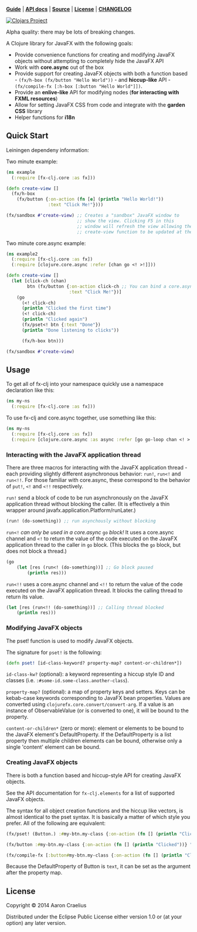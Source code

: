 **[Guide](http://documentup.com/aaronc/fx-clj)** | **[API docs](http://aaronc.github.io/fx-clj/)** | **[Source](http://github.com/aaronc/fx-clj)** | **[License](https://raw.githubusercontent.com/aaronc/fx-clj/master/LICENSE)** | **[CHANGELOG](https://github.com/aaronc/fx-clj/releases)**

[![Clojars Project](http://clojars.org/fx-clj/latest-version.svg)](http://clojars.org/fx-clj)

Alpha quality: there may be lots of breaking changes.

A Clojure library for JavaFX with the following goals:

- Provide convenience functions for creating and modifying JavaFX
  objects without attempting to completely hide the JavaFX API
- Work with **core.async** out of the box
- Provide support for creating JavaFX objects with both a function
  based - `(fx/h-box (fx/button "Hello World"))` - and **hiccup-like** API -
  `(fx/compile-fx [:h-box [:button "Hello World"]])`.
- Provide an **enlive-like** API for modifying nodes (**for interacting with
  FXML resources**)
- Allow for setting JavaFX CSS from code and integrate with the **garden CSS**
  library
- Helper functions for **i18n**

## Quick Start

Leiningen dependeny information:



Two minute example:
```clojure
(ns example
  (:require [fx-clj.core :as fx]))

(defn create-view []
  (fx/h-box
    (fx/button {:on-action (fn [e] (println "Hello World!"))
                :text "Click Me!"})))

(fx/sandbox #'create-view) ;; Creates a "sandbox" JavaFX window to
                           ;; show the view. Clicking F5 in this
                           ;; window will refresh the view allowing the
                           ;; create-view function to be updated at the REPL

```

Two minute core.async example:
```clojure
(ns example2
  (:require [fx-clj.core :as fx])
  (:require [clojure.core.async :refer [chan go <! >!]]))

(defn create-view []
  (let [click-ch (chan)
        btn (fx/button {:on-action click-ch ;; You can bind a core.async channel directly to an event
                        :text "Click Me!"})]
    (go
      (<! click-ch)
      (println "Clicked the first time")
      (<! click-ch)
      (println "Clicked again")
      (fx/pset<! btn {:text "Done"})
      (println "Done listening to clicks"))

      (fx/h-box btn)))

(fx/sandbox #'create-view)
```

## Usage

To get all of fx-clj into your namespace quickly use a namespace
declaration like this:
```clojure
(ns my-ns
  (:require [fx-clj.core :as fx]))
```

To use fx-clj and core.async together, use something like this:
```clojure
(ns my-ns
  (:require [fx-clj.core :as fx])
  (:require [clojure.core.async :as async :refer [go go-loop chan <! >!])))
```

### Interacting with the JavaFX application thread

There are three macros for interacting with the JavaFX application
thread - each providing slightly different asynchronous behavior:
`run!`, `run<!` and `run<!!`. For those familiar with core.async, these
correspond to the behavior of `put!`, `<!` and `<!!`
respectively.

`run!` send a block of code to be run asynchronously on the JavaFX
application thread without blocking the caller. (It is effectively a
thin wrapper around javafx.application.Platform/runLater.)

```clojure
(run! (do-something)) ;; run asynchously without blocking
```

`run<!` *can only be used in a core.async* `go` *block!* It uses a
core.async channel and `<!` to return the value of the code executed
on the JavaFX application thread to the caller in `go` block. (This
blocks the `go` block, but does not block a thread.)

```clojure
(go
    (let [res (run<! (do-something))] ;; Go block paused
        (println res)))
```

`run<!!` uses a core.async channel and `<!!` to return the value of
the code executed on the JavaFX application thread. It blocks the
calling thread to return its value.

```clojure
(let [res (run<!! (do-something))] ;; Calling thread blocked
    (println res)))
```

### Modifying JavaFX objects

The pset! function is used to modify JavaFX objects.

The signature for `pset!` is the following:

```clojure
(defn pset! [id-class-keyword? property-map? content-or-children*])
```

`id-class-kw?` (optional): a keyword representing a hiccup style ID and
classes (i.e. `:#some-id.some-class.another-class`).

`property-map?` (optional): a map of property keys and setters. Keys can be
kebab-case keywords corresponding to JavaFX bean properties. Values are
converted using `clojurefx.core.convert/convert-arg`. If a value is an
instance of ObservableValue (or is converted to one),
it will be bound to the property.

`content-or-children*` (zero or more): element or elements to be bound to the
JavaFX element's DefaultProperty. If the DefaultProperty is a list property
then multiple children elements can be bound, otherwise only a single
'content' element can be bound.

### Creating JavaFX objects

There is both a function based and hiccup-style API for creating
JavaFX objects.

See the API documentation for `fx-clj.elements` for a list of
supported JavaFX objects.

The syntax for all object creation functions and the hiccup like
vectors, is almost identical to the pset syntax. It is basically a matter of 
which style you prefer. All of the following are equivalent:

```clojure
(fx/pset! (Button.) :#my-btn.my-class {:on-action (fn [] (println "Clicked"))} "Click Me")

(fx/button :#my-btn.my-class {:on-action (fn [] (println "Clicked"))} "Click Me")

(fx/compile-fx [:button#my-btn.my-class {:on-action (fn [] (println "Clicked"))}] "Click Me")
```


Because the DefaultProperty of Button is `text`, it can be set as the
argument after the property map.

## License

Copyright © 2014 Aaron Craelius

Distributed under the Eclipse Public License either version 1.0 or (at
your option) any later version.

